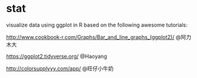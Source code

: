 # stat

visualize data using ggplot in R based on the following awesome tutorials:

http://www.cookbook-r.com/Graphs/Bar_and_line_graphs_(ggplot2)/  @阿力木大

https://ggplot2.tidyverse.org/ @Haoyang

http://colorsupplyyy.com/app/ @旺仔小牛奶
